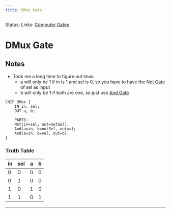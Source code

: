 ```yaml
---
title: DMux Gate
---
```

Status:
Links: [Computer Gates](out/computer-gates.md)
# DMux Gate
## Notes
- Took me a long time to figure out lmao
	- a will only be 1 if in is 1 and sel is 0, so you have to have the [Not Gate](out/not-gate.md) of sel as input
	- b will only be 1 if both are one, so just use [And Gate](out/and-gate.md)
```
CHIP DMux {
	IN in, sel;
	OUT a, b;

	PARTS:
	Not(in=sel, out=notSel);
	And(a=in, b=notSel, out=a);
	And(a=in, b=sel, out=b);
}
```
### Truth Table

in|sel|a|b
--|--|--|--
0|0|0|0
0|1|0|0
1|0|1|0
1|1|0|1
___